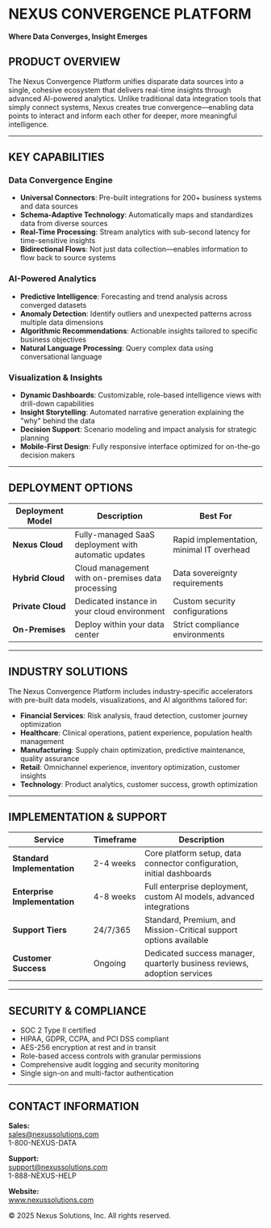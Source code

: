 # NEXUS CONVERGENCE PLATFORM

**Where Data Converges, Insight Emerges**

## PRODUCT OVERVIEW

The Nexus Convergence Platform unifies disparate data sources into a single, cohesive ecosystem that delivers real-time insights through advanced AI-powered analytics. Unlike traditional data integration tools that simply connect systems, Nexus creates true convergence—enabling data points to interact and inform each other for deeper, more meaningful intelligence.

---

## KEY CAPABILITIES

### Data Convergence Engine
- **Universal Connectors**: Pre-built integrations for 200+ business systems and data sources
- **Schema-Adaptive Technology**: Automatically maps and standardizes data from diverse sources
- **Real-Time Processing**: Stream analytics with sub-second latency for time-sensitive insights
- **Bidirectional Flows**: Not just data collection—enables information to flow back to source systems

### AI-Powered Analytics
- **Predictive Intelligence**: Forecasting and trend analysis across converged datasets
- **Anomaly Detection**: Identify outliers and unexpected patterns across multiple data dimensions
- **Algorithmic Recommendations**: Actionable insights tailored to specific business objectives
- **Natural Language Processing**: Query complex data using conversational language

### Visualization & Insights
- **Dynamic Dashboards**: Customizable, role-based intelligence views with drill-down capabilities
- **Insight Storytelling**: Automated narrative generation explaining the "why" behind the data
- **Decision Support**: Scenario modeling and impact analysis for strategic planning
- **Mobile-First Design**: Fully responsive interface optimized for on-the-go decision makers

---

## DEPLOYMENT OPTIONS

| Deployment Model | Description | Best For |
|------------------|-------------|----------|
| **Nexus Cloud** | Fully-managed SaaS deployment with automatic updates | Rapid implementation, minimal IT overhead |
| **Hybrid Cloud** | Cloud management with on-premises data processing | Data sovereignty requirements |
| **Private Cloud** | Dedicated instance in your cloud environment | Custom security configurations |
| **On-Premises** | Deploy within your data center | Strict compliance environments |

---

## INDUSTRY SOLUTIONS

The Nexus Convergence Platform includes industry-specific accelerators with pre-built data models, visualizations, and AI algorithms tailored for:

- **Financial Services**: Risk analysis, fraud detection, customer journey optimization
- **Healthcare**: Clinical operations, patient experience, population health management
- **Manufacturing**: Supply chain optimization, predictive maintenance, quality assurance
- **Retail**: Omnichannel experience, inventory optimization, customer insights
- **Technology**: Product analytics, customer success, growth optimization

---

## IMPLEMENTATION & SUPPORT

| Service | Timeframe | Description |
|---------|-----------|-------------|
| **Standard Implementation** | 2-4 weeks | Core platform setup, data connector configuration, initial dashboards |
| **Enterprise Implementation** | 4-8 weeks | Full enterprise deployment, custom AI models, advanced integrations |
| **Support Tiers** | 24/7/365 | Standard, Premium, and Mission-Critical support options available |
| **Customer Success** | Ongoing | Dedicated success manager, quarterly business reviews, adoption services |

---

## SECURITY & COMPLIANCE

- SOC 2 Type II certified
- HIPAA, GDPR, CCPA, and PCI DSS compliant
- AES-256 encryption at rest and in transit
- Role-based access controls with granular permissions
- Comprehensive audit logging and security monitoring
- Single sign-on and multi-factor authentication

---

## CONTACT INFORMATION

**Sales:**  
sales@nexussolutions.com  
1-800-NEXUS-DATA

**Support:**  
support@nexussolutions.com  
1-888-NEXUS-HELP

**Website:**  
www.nexussolutions.com

© 2025 Nexus Solutions, Inc. All rights reserved. 